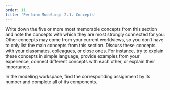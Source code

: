```yaml
---
order: 11
title: 'Perform Modeling: 2.1. Concepts'
---
```


Write down the five or more most memorable concepts from this section and note the concepts with which they are most strongly connected for you. Other concepts may come from your current worldviews, so you don’t have to only list the main concepts from this section. Discuss these concepts with your classmates, colleagues, or close ones. For instance, try to explain these concepts in simple language, provide examples from your experience, connect different concepts with each other, or explain their importance.

In the modeling workspace, find the corresponding assignment by its number and complete all of its components.